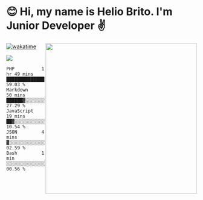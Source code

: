  # 😊 Hi, my name is Helio Brito. I'm Junior Developer ✌️

<img src="https://github-readme-stats.vercel.app/api?username=helioh3&show_icons=true&count_private=true&theme=gruvbox" min-width="400px" max-width="400px" width="400px" align="right" />

[![wakatime](https://wakatime.com/badge/user/ce1da5e2-69aa-40b1-a2f3-97124b30e813.svg)](https://wakatime.com/@ce1da5e2-69aa-40b1-a2f3-97124b30e813)

<p align="left">
  <a href="https://t.me/helioh3" target="_blank" rel="noopener noreferrer" alt="Telegram">
  <img src="https://img.shields.io/badge/Telegram-2CA5E0?style=for-the-badge&logo=telegram&logoColor=white" /></a>
</p>

<!--START_SECTION:waka-->
```text
PHP          1 hr 49 mins    ██████████████▓░░░░░░░░░░   59.03 % 
Markdown     50 mins         ██████▓░░░░░░░░░░░░░░░░░░   27.29 % 
JavaScript   19 mins         ██▓░░░░░░░░░░░░░░░░░░░░░░   10.54 % 
JSON         4 mins          ▓░░░░░░░░░░░░░░░░░░░░░░░░   02.59 % 
Bash         1 min           ░░░░░░░░░░░░░░░░░░░░░░░░░   00.56 % 
```
<!--END_SECTION:waka-->
